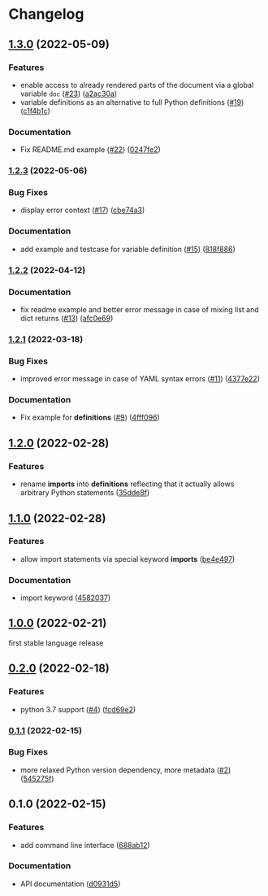# Changelog

## [1.3.0](https://www.github.com/koesterlab/yte/compare/v1.2.3...v1.3.0) (2022-05-09)


### Features

* enable access to already rendered parts of the document via a global variable `doc` ([#23](https://www.github.com/koesterlab/yte/issues/23)) ([a2ac30a](https://www.github.com/koesterlab/yte/commit/a2ac30a6c97124bc4a57405877832b48b1a8bb4f))
* variable definitions as an alternative to full Python definitions ([#19](https://www.github.com/koesterlab/yte/issues/19)) ([c1f4b1c](https://www.github.com/koesterlab/yte/commit/c1f4b1ceacd662db33c2e55968c9f402724adbe1))


### Documentation

* Fix README.md example ([#22](https://www.github.com/koesterlab/yte/issues/22)) ([0247fe2](https://www.github.com/koesterlab/yte/commit/0247fe229a6c38940f485bcce18f51a6dea72551))

### [1.2.3](https://www.github.com/koesterlab/yte/compare/v1.2.2...v1.2.3) (2022-05-06)


### Bug Fixes

* display error context ([#17](https://www.github.com/koesterlab/yte/issues/17)) ([cbe74a3](https://www.github.com/koesterlab/yte/commit/cbe74a357be3449bbb8e0325f1e87ec6469a4b3b))


### Documentation

* add example and testcase for variable definition ([#15](https://www.github.com/koesterlab/yte/issues/15)) ([818f886](https://www.github.com/koesterlab/yte/commit/818f886b9c44f2bd15fe5e0f32119c0c3ace3ca1))

### [1.2.2](https://www.github.com/koesterlab/yte/compare/v1.2.1...v1.2.2) (2022-04-12)


### Documentation

* fix readme example and better error message in case of mixing list and dict returns ([#13](https://www.github.com/koesterlab/yte/issues/13)) ([afc0e69](https://www.github.com/koesterlab/yte/commit/afc0e69b0ab5a9c2087558886336f34227fd248b))

### [1.2.1](https://www.github.com/koesterlab/yte/compare/v1.2.0...v1.2.1) (2022-03-18)


### Bug Fixes

* improved error message in case of YAML syntax errors ([#11](https://www.github.com/koesterlab/yte/issues/11)) ([4377e22](https://www.github.com/koesterlab/yte/commit/4377e22566edbff34083687256fb269b95ee788b))


### Documentation

* Fix example for __definitions__ ([#9](https://www.github.com/koesterlab/yte/issues/9)) ([4fff096](https://www.github.com/koesterlab/yte/commit/4fff096109b5e3ed5141e4294232c20aaf2bdd1f))

## [1.2.0](https://www.github.com/koesterlab/yte/compare/v1.1.0...v1.2.0) (2022-02-28)


### Features

* rename __imports__ into __definitions__ reflecting that it actually allows arbitrary Python statements ([35dde8f](https://www.github.com/koesterlab/yte/commit/35dde8f7cb9c8a71d9006f116972ed89d3795535))

## [1.1.0](https://www.github.com/koesterlab/yte/compare/v1.0.0...v1.1.0) (2022-02-28)


### Features

* allow import statements via special keyword __imports__ ([be4e497](https://www.github.com/koesterlab/yte/commit/be4e497d952747169db1418f288f2025a1654153))


### Documentation

* import keyword ([4582037](https://www.github.com/koesterlab/yte/commit/45820379337d5b98e3a70290e9488d11cd3022af))

## [1.0.0](https://www.github.com/koesterlab/yte/compare/v0.2.0...v1.0.0) (2022-02-21)

first stable language release

## [0.2.0](https://www.github.com/koesterlab/yte/compare/v0.1.1...v0.2.0) (2022-02-18)


### Features

* python 3.7 support ([#4](https://www.github.com/koesterlab/yte/issues/4)) ([fcd69e2](https://www.github.com/koesterlab/yte/commit/fcd69e28e8af53789f04015e89e64fab03bf1701))

### [0.1.1](https://www.github.com/koesterlab/yte/compare/v0.1.0...v0.1.1) (2022-02-15)


### Bug Fixes

* more relaxed Python version dependency, more metadata ([#2](https://www.github.com/koesterlab/yte/issues/2)) ([545275f](https://www.github.com/koesterlab/yte/commit/545275ff90071c400b06ae7512db530dafb197a9))

## 0.1.0 (2022-02-15)


### Features

* add command line interface ([688ab12](https://www.github.com/koesterlab/yte/commit/688ab124268b3a9f9191f66d5486d5196493c2c0))


### Documentation

* API documentation ([d0931d5](https://www.github.com/koesterlab/yte/commit/d0931d54804ff9527cd2b663d40585586961fd5b))
